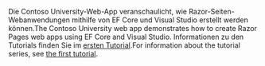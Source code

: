 <span data-ttu-id="69aff-101">Die Contoso University-Web-App veranschaulicht, wie Razor-Seiten-Webanwendungen mithilfe von EF Core und Visual Studio erstellt werden können.</span><span class="sxs-lookup"><span data-stu-id="69aff-101">The Contoso University web app demonstrates how to create Razor Pages web apps using EF Core and Visual Studio.</span></span> <span data-ttu-id="69aff-102">Informationen zu den Tutorials finden Sie im [ersten Tutorial](xref:data/ef-rp/intro).</span><span class="sxs-lookup"><span data-stu-id="69aff-102">For information about the tutorial series, see [the first tutorial](xref:data/ef-rp/intro).</span></span>